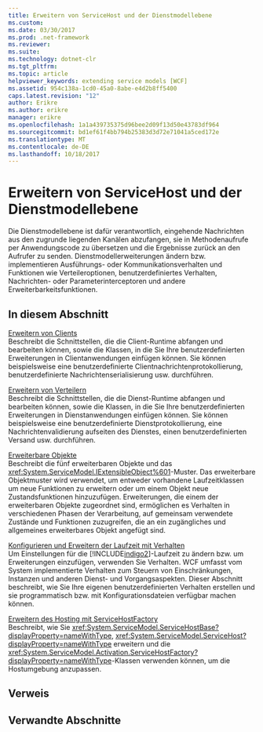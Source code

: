 ```yaml
---
title: Erweitern von ServiceHost und der Dienstmodellebene
ms.custom: 
ms.date: 03/30/2017
ms.prod: .net-framework
ms.reviewer: 
ms.suite: 
ms.technology: dotnet-clr
ms.tgt_pltfrm: 
ms.topic: article
helpviewer_keywords: extending service models [WCF]
ms.assetid: 954c138a-1cd0-45a0-8abe-e4d2b8ff5400
caps.latest.revision: "12"
author: Erikre
ms.author: erikre
manager: erikre
ms.openlocfilehash: 1a1a439735375d96bee2d09f13d50e43783df964
ms.sourcegitcommit: bd1ef61f4bb794b25383d3d72e71041a5ced172e
ms.translationtype: MT
ms.contentlocale: de-DE
ms.lasthandoff: 10/18/2017
---
```

# <a name="extending-servicehost-and-the-service-model-layer"></a>Erweitern von ServiceHost und der Dienstmodellebene
Die Dienstmodellebene ist dafür verantwortlich, eingehende Nachrichten aus den zugrunde liegenden Kanälen abzufangen, sie in Methodenaufrufe per Anwendungscode zu übersetzen und die Ergebnisse zurück an den Aufrufer zu senden. Dienstmodellerweiterungen ändern bzw. implementieren Ausführungs- oder Kommunikationsverhalten und Funktionen wie Verteileroptionen, benutzerdefiniertes Verhalten, Nachrichten- oder Parameterinterceptoren und andere Erweiterbarkeitsfunktionen.  
  
## <a name="in-this-section"></a>In diesem Abschnitt  
 [Erweitern von Clients](../../../../docs/framework/wcf/extending/extending-clients.md)  
 Beschreibt die Schnittstellen, die die Client-Runtime abfangen und bearbeiten können, sowie die Klassen, in die Sie Ihre benutzerdefinierten Erweiterungen in Clientanwendungen einfügen können. Sie können beispielsweise eine benutzerdefinierte Clientnachrichtenprotokollierung, benutzerdefinierte Nachrichtenserialisierung usw. durchführen.  
  
 [Erweitern von Verteilern](../../../../docs/framework/wcf/extending/extending-dispatchers.md)  
 Beschreibt die Schnittstellen, die die Dienst-Runtime abfangen und bearbeiten können, sowie die Klassen, in die Sie Ihre benutzerdefinierten Erweiterungen in Dienstanwendungen einfügen können. Sie können beispielsweise eine benutzerdefinierte Dienstprotokollierung, eine Nachrichtenvalidierung aufseiten des Dienstes, einen benutzerdefinierten Versand usw. durchführen.  
  
 [Erweiterbare Objekte](../../../../docs/framework/wcf/extending/extensible-objects.md)  
 Beschreibt die fünf erweiterbaren Objekte und das <xref:System.ServiceModel.IExtensibleObject%601>-Muster. Das erweiterbare Objektmuster wird verwendet, um entweder vorhandene Laufzeitklassen um neue Funktionen zu erweitern oder um einem Objekt neue Zustandsfunktionen hinzuzufügen. Erweiterungen, die einem der erweiterbaren Objekte zugeordnet sind, ermöglichen es Verhalten in verschiedenen Phasen der Verarbeitung, auf gemeinsam verwendete Zustände und Funktionen zuzugreifen, die an ein zugängliches und allgemeines erweiterbares Objekt angefügt sind.  
  
 [Konfigurieren und Erweitern der Laufzeit mit Verhalten](../../../../docs/framework/wcf/extending/configuring-and-extending-the-runtime-with-behaviors.md)  
 Um Einstellungen für die [!INCLUDE[indigo2](../../../../includes/indigo2-md.md)]-Laufzeit zu ändern bzw. um Erweiterungen einzufügen, verwenden Sie Verhalten. WCF umfasst vom System implementierte Verhalten zum Steuern von Einschränkungen, Instanzen und anderen Dienst- und Vorgangsaspekten. Dieser Abschnitt beschreibt, wie Sie Ihre eigenen benutzerdefinierten Verhalten erstellen und sie programmatisch bzw. mit Konfigurationsdateien verfügbar machen können.  
  
 [Erweitern des Hosting mit ServiceHostFactory](../../../../docs/framework/wcf/extending/extending-hosting-using-servicehostfactory.md)  
 Beschreibt, wie Sie <xref:System.ServiceModel.ServiceHostBase?displayProperty=nameWithType>, <xref:System.ServiceModel.ServiceHost?displayProperty=nameWithType> erweitern und die <xref:System.ServiceModel.Activation.ServiceHostFactory?displayProperty=nameWithType>-Klassen verwenden können, um die Hostumgebung anzupassen.  
  
## <a name="reference"></a>Verweis  
  
## <a name="related-sections"></a>Verwandte Abschnitte
